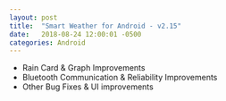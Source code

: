 ```yaml
---
layout: post
title:  "Smart Weather for Android - v2.15"
date:   2018-08-24 12:00:01 -0500
categories: Android
---
```


 - Rain Card & Graph Improvements
 - Bluetooth Communication & Reliability Improvements
 - Other Bug Fixes & UI improvements
